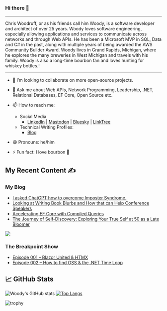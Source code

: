 ### Hi there 👋

<hr>
Chris Woodruff, or as his friends call him Woody, is a software developer and architect of over 25 years. Woody loves software engineering, especially allowing applications and services to communicate across networks and through Web APIs. He has been a Microsoft MVP in SQL, Data and C# in the past, along with multiple years of being awarded the AWS Community Builder Award. Woody lives in Grand Rapids, Michigan, where he explores the many breweries in West Michigan and travels with his family. Woody is also a long-time bourbon fan and loves hunting for whiskey bottles.!

---

- 👯 I’m looking to collaborate on more open-source projects.
- 💬 Ask me about Web APIs, Network Programming, Leadership, .NET, Relational Databases, EF Core, Open Source etc.
- 📫 How to reach me:
  - Social Media
    - [LinkedIn](https://www.linkedin.com/in/chriswoodruff/ "My LinkedIn") | [Mastodon](https://mastodon.social/@cwoodruff "Mastodon") | [Bluesky](https://bsky.app/profile/chriswoodruff.bsky.social) | [LinkTree](https://linktr.ee/woodychris)
  - Technical Writing Profiles: 
    - [Blog](https://woodruff.dev "Blog")

- 😄 Pronouns: he/him
- ⚡ Fun fact: I love bourbon :tumbler_glass:

## My Recent Content ✍️

### My Blog
<!-- BLOG:START -->
- [I asked ChatGPT how to overcome Imposter Syndrome.](https://woodruff.dev/i-asked-chatgpt-how-to-overcome-imposter-syndrome/)
- [Looking at Writing Book Blurbs and How that can Help Conference Speakers](https://woodruff.dev/looking-at-writing-book-blurbs-and-how-that-can-help-conference-speakers/)
- [Accelerating EF Core with Compiled Queries](https://woodruff.dev/accelerating-ef-core-with-compiled-queries/)
- [The Journey of Self-Discovery: Exploring Your True Self at 50 as a Late Bloomer](https://woodruff.dev/the-journey-of-self-discovery-exploring-your-true-self-at-50-as-a-late-bloomer/)
<!-- BLOG:END -->

<img src="https://algora.io/og/user/cwoodruff" />

### The Breakpoint Show
<!-- TBS:START -->
- [Episode 001 – Blazor United & HTMX](https://www.breakpoint.show/podcast/episode-001-blazor-united-htmx/)
- [Episode 002 – How to find OSS & the .NET Time Loop](https://www.breakpoint.show/podcast/episode-002-how-to-find-oss-the-net-time-loop/)
<!-- TBS:END -->

<!-- - [10+ Awesome Youtube Channels to Learn UI/UX](https://blog.idrisolubisi.com/10-awesome-youtube-channels-to-learn-uiux)
- [How to Create Beautiful Gradients with JavaScript](https://blog.idrisolubisi.com/how-to-create-beautiful-gradients-with-javascript)
- [Awesome GitHub Repositories to Learn CSS 👨‍💻](https://blog.idrisolubisi.com/awesome-github-repositories-to-learn-css)
- [How to Build an Authentication API with JWT Token in Node. js](https://www.section.io/engineering-education/how-to-build-authentication-api-with-jwt-token-in-nodejs/)
- [Get Paid to Write for These 45+ Websites](https://blog.idrisolubisi.com/get-paid-to-write-for-these-45-websites)
- [How to Authenticate Users and Implement CORS in Node.js Apps 🔎](https://www.freecodecamp.org/news/how-to-authenticate-users-and-implement-cors-in-nodejs-applications/)
- [15 Best Free Public Apis to Use in Your Next Project 🚀](https://blog.idrisolubisi.com/15-best-free-public-apis-to-use-in-your-next-project)
- [How to Upload Audio and Video to Cloudinary in Nodejs 🚀](https://blog.idrisolubisi.com/how-to-upload-audio-and-video-to-cloudinary-in-nodejs)
- [How to Build a Clock with JavaScript and SVG ⚡️](https://www.section.io/engineering-education/how-to-build-a-clock-with-javascript-and-svg/) -->
  
## &#x1f4c8; GitHub Stats

![Woody's GitHub stats](https://github-readme-stats.vercel.app/api?username=cwoodruff&show_icons=true&theme=gruvbox)
[![Top Langs](https://github-readme-stats.vercel.app/api/top-langs/?username=cwoodruff)](https://github.com/cwoodruff/github-readme-stats)

![trophy](https://github-profile-trophy.vercel.app/?username=cwoodruff)

<!--
Here are some ideas to get you started:

- 🔭 I’m currently working on ...
- 🌱 I’m currently learning ...
- 👯 I’m looking to collaborate on ...
- 🤔 I’m looking for help with ...
- 💬 Ask me about ...
- 📫 How to reach me: ...
- 😄 Pronouns: ...
- ⚡ Fun fact: ...
-->
